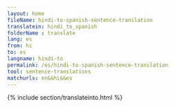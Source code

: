 ```yaml
---
layout: home
fileName: hindi-to-spanish-sentence-translation
translatein: hindi_to_spanish
folderName : translate
lang: es
from: hi
to: es
langname: hindi-to
permalink: /es/hindi-to-spanish-sentence-translation
tool: sentence-translations
matchurls: en&&hi&&es
---
```

{% include section/translateinto.html %}
